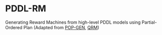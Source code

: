 # PDDL-RM
Generating Reward Machines from high-level PDDL models using Partial-Ordered Plan (Adapted from [POP-GEN](https://bitbucket.org/haz/pop-gen/), [QRM](https://bitbucket.org/RToroIcarte/qrm))

